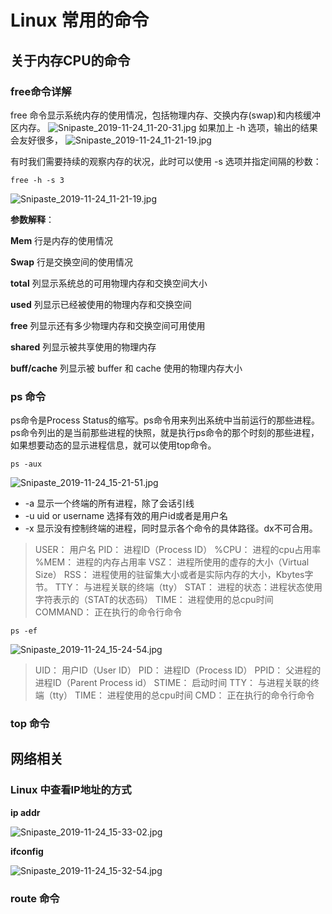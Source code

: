 # Linux 常用的命令

## 关于内存CPU的命令

### free命令详解

free 命令显示系统内存的使用情况，包括物理内存、交换内存(swap)和内核缓冲区内存。
![Snipaste_2019-11-24_11-20-31.jpg](https://i.loli.net/2019/11/24/Hru7Wy5qGJZk1UE.jpg)
如果加上 -h 选项，输出的结果会友好很多，
![Snipaste_2019-11-24_11-21-19.jpg](https://i.loli.net/2019/11/24/QbtST1mhjaUqzsA.jpg)

有时我们需要持续的观察内存的状况，此时可以使用 -s 选项并指定间隔的秒数：

`free -h -s 3`

![Snipaste_2019-11-24_11-21-19.jpg](https://i.loli.net/2019/11/24/QbtST1mhjaUqzsA.jpg)

**参数解释**：

**Mem** 行是内存的使用情况

**Swap** 行是交换空间的使用情况

**total** 列显示系统总的可用物理内存和交换空间大小

**used** 列显示已经被使用的物理内存和交换空间

**free** 列显示还有多少物理内存和交换空间可用使用

**shared** 列显示被共享使用的物理内存

**buff/cache** 列显示被 buffer 和 cache 使用的物理内存大小

### ps 命令

ps命令是Process Status的缩写。ps命令用来列出系统中当前运行的那些进程。ps命令列出的是当前那些进程的快照，就是执行ps命令的那个时刻的那些进程，如果想要动态的显示进程信息，就可以使用top命令。

`ps -aux`

![Snipaste_2019-11-24_15-21-51.jpg](https://i.loli.net/2019/11/24/5gMaGJIB4Rb2UcP.jpg)


- -a 显示一个终端的所有进程，除了会话引线
- -u uid or username 选择有效的用户id或者是用户名
- -x 显示没有控制终端的进程，同时显示各个命令的具体路径。dx不可合用。

> USER：    用户名
> PID：    进程ID（Process ID）
> %CPU：    进程的cpu占用率
> %MEM：    进程的内存占用率
> VSZ：    进程所使用的虚存的大小（Virtual Size）
> RSS：    进程使用的驻留集大小或者是实际内存的大小，Kbytes字节。
> TTY：    与进程关联的终端（tty）
> STAT：    进程的状态：进程状态使用字符表示的（STAT的状态码）
> TIME：    进程使用的总cpu时间
> COMMAND：    正在执行的命令行命令

`ps -ef`

![Snipaste_2019-11-24_15-24-54.jpg](https://i.loli.net/2019/11/24/uH8wv4T3WJUtk2A.jpg)

>UID：    用户ID（User ID）
>PID：    进程ID（Process ID）
>PPID：    父进程的进程ID（Parent Process id）
>STIME：    启动时间
>TTY：    与进程关联的终端（tty）
>TIME：    进程使用的总cpu时间
>CMD：    正在执行的命令行命令

### top 命令

## 网络相关

### Linux 中查看IP地址的方式

**ip addr**

![Snipaste_2019-11-24_15-33-02.jpg](https://i.loli.net/2019/11/24/vnSx328hGbJjDOX.jpg)

**ifconfig**

![Snipaste_2019-11-24_15-32-54.jpg](https://i.loli.net/2019/11/24/uFYcTHV7NKmjblL.jpg)

### route 命令

